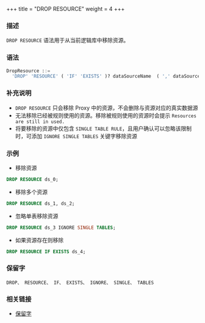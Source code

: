 +++
title = "DROP RESOURCE"
weight = 4
+++

### 描述

`DROP RESOURCE` 语法用于从当前逻辑库中移除资源。 

### 语法
```SQL
DropResource ::=
  'DROP' 'RESOURCE' ( 'IF' 'EXISTS' )? dataSourceName  ( ',' dataSourceName )* ( 'IGNORE' 'SINGLE' 'TABLES' )?
```

 ### 补充说明

- `DROP RESOURCE` 只会移除 Proxy 中的资源，不会删除与资源对应的真实数据源
- 无法移除已经被规则使用的资源。移除被规则使用的资源时会提示 `Resources are still in used.` 
- 将要移除的资源中仅包含 `SINGLE TABLE RULE`，且用户确认可以忽略该限制时，可添加 `IGNORE SINGLE TABLES` 关键字移除资源

 ### 示例
- 移除资源
```SQL
DROP RESOURCE ds_0;
```

- 移除多个资源
```SQL
DROP RESOURCE ds_1, ds_2;
```

- 忽略单表移除资源
```SQL
DROP RESOURCE ds_3 IGNORE SINGLE TABLES;
```

- 如果资源存在则移除
```SQL
DROP RESOURCE IF EXISTS ds_4;
```

### 保留字

    DROP、 RESOURCE、 IF、 EXISTS、 IGNORE、 SINGLE、 TABLES

 ### 相关链接
- [保留字](/cn/reference/distsql/syntax/reserved-word/)